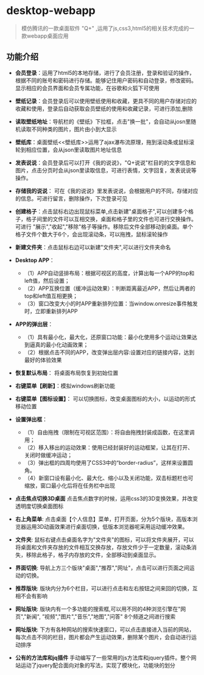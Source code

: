 # desktop-webapp
> 模仿腾讯的一款桌面软件 "Q+" ,运用了js,css3,html5的相关技术完成的一款webapp桌面应用 

功能介绍
---

- **会员登录**：运用了html5的本地存储，进行了会员注册，登录和验证的操作，根据不同的账号和密码进行存储。能够记住用户密码和自动登录，修改密码。显示相应的会员界面和会员专属功能，在谷歌和火狐下可使用

- **壁纸记录**：会员登录后可以使用壁纸使用和收藏，更具不同的用户存储对应的收藏和使用，登录后自动获取会员壁纸的使用和收藏记录，可进行添加,删除

- **读取壁纸地址**：导航栏的《壁纸》下拉框，点击"换一批"，会自动从josn里随机读取不同种类的图片，图片由小到大显示

- **壁纸库**：桌面壁纸<<壁纸库>>运用了ajax瀑布流原理，拖到滚动条或鼠标滚轮到相应位置，会从json里读取图片地址信息

- **发表说说**：会员登录后可以打开《我的说说》，"Q+说说"栏目的的文字信息和图片，点击分页时会从json里读取信息，可进行表情，文字回复，发表说说等操作。

- **存储我的说说**： 可在《我的说说》里发表说说，会根据用户的不同，存储对应的信息。可进行留言，删除操作，下次登录可见

- **创建格子**：点击鼠标右边出现鼠标菜单,点击新建"桌面格子",可以创建多个格子，格子间里的文件可以互相交换，桌面和格子里的文件也可进行交换操作。可进行 "展示","收起","移除"格子等操作。移除后文件全部移动到桌面。单个格子文件个数大于6个，会出现滚动条，可以拖拽，鼠标滚轮操作

- **新建文件夹**：点击鼠标右边可以新建"文件夹",可以进行文件夹命名

- **Desktop APP**： 
  - （1）APP自动竖排布局：根据可视区的高度，计算出每一个APP的top和left值，然后设置； 
  - （2）APP互换位置（缓冲运动效果）：判断距离最近APP，然后让两者的top和left值互相更换； 
  - （3）窗口改变大小的时APP重新排列位置：当window.onresize事件触发时，立即重新排列APP

- **APP的弹出层**： 
  - （1）具有最小化，最大化，还原窗口功能：最小化使用多个运动让效果达到逼真的最小化动画效果； 
  - （2）根据点击不同的APP，改变弹出层内容:设置对应的链接内容，达到最好的体验效果

- **恢复默认布局**： 将桌面布局恢复到初始位置

- **右键菜单【刷新】**：模拟windows刷新功能

- **右键菜单【图标设置】**： 可以切换图标，改变桌面图标的大小，以运动的形式移动位置

- **设置弹出框**： 
  - （1）自由拖拽（限制在可视区范围）：将自由拖拽封装成函数，在这里调用； 
  - （2）移入移出的运动效果：使用已经封装好的运动框架，让其在打开、关闭时做缓冲运动； 
  - （3）弹出框的四周均使用了CSS3中的“border-radius”，这样来设置圆角。 
  - （4）新窗口设有最小化、最大化、缩小以及关闭功能，双击标题栏也可缩放，窗口最小化后将在任务栏中出现

- **点击焦点切换3D桌面** 点击焦点数字的时候，运用css3的3D变换效果，并改变透明度切换桌面图标

- **右上角菜单**: 点击桌面【个人信息】菜单，打开页面，分为5个版块，高版本浏览器运用3D动画效果进行桌面切换，低版本浏览器呢采用运动缓冲效果。

- **文件夹**: 鼠标右键点击桌面名字为"文件夹"的图标，可以将文件夹展开，可以将桌面和文件夹存放的文件相互交换存放，存放文件少于一定数量，滚动条消失，移除此格子，格子内存放的文件，全部移动到桌面显示。

- **界面切换**: 导航上方三个版块"桌面","推荐","网址"，点击可以进行页面之间运动的切换。

- **推荐版块**: 版块内分为6个栏目，可以进行点击和左右按钮之间来回的切换，互相不会有影响

- **网址版块**: 版块内有一个多功能的搜索框,可以用不同的4种浏览引擎在"网页","新闻", ”视频","图片","音乐","地图","问答" 8个频道之间进行搜索

- **网址版块**: 下方有各种网站的搜索快速窗口，可以点击直接进入当前的网站，每次点击不同的栏目，图片都会产生运动效果，删除某个图片，会自动进行运动排序

- **公有的方法库和jq插件** 手动编写了一些常用的js方法库和jquery插件。整个网站运动了jquery配合面向对象的写法，实现了模块化，功能块的划分